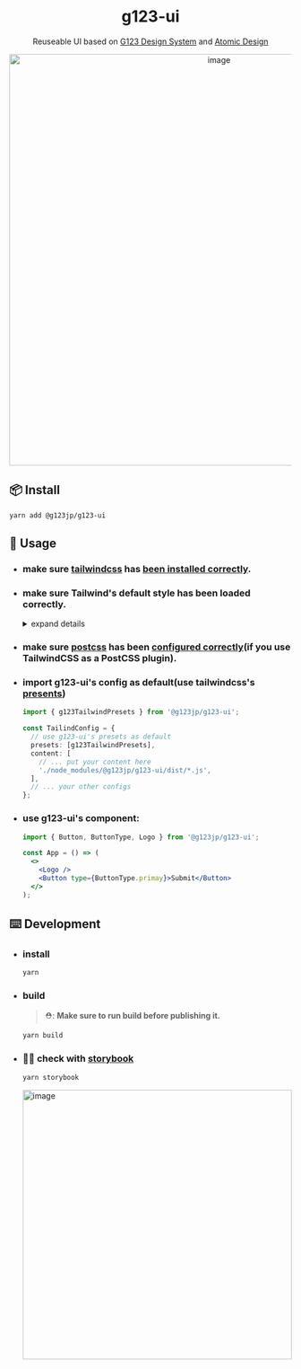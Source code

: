 <h1 align="center"> g123-ui </h1>
<div align="center">

Reuseable UI based on [G123 Design System](https://www.figma.com/file/jbFjQ7abHxF8WybpmMBiGn/G123-Design-system) and [Atomic Design](https://atomicdesign.bradfrost.com/)

  <img width="733" alt="image" src="https://github.com/G123-jp/g123-ui/assets/1228449/b6ad523a-5bb2-4ec1-b5bc-a85c59495a90">

</div>

## 📦 Install

```bash
yarn add @g123jp/g123-ui
```

## 🔨 Usage

- ### make sure [tailwindcss](https://tailwindcss.com/) has [been installed correctly](https://tailwindcss.com/docs/installation).

- ### make sure Tailwind's default style has been loaded correctly.

  <details><summary>expand details</summary>
  <p>

  ```css
  # in your root css
  @tailwind base;
  @tailwind components;
  @tailwind utilities;
  ```

  </p>
  </details>

- ### make sure [postcss](https://postcss.org/) has been [configured correctly](https://tailwindcss.com/docs/installation/using-postcss)(if you use TailwindCSS as a PostCSS plugin).

- ### import g123-ui's config as default(use tailwindcss's [presents](https://tailwindcss.com/docs/presets))

  ```typescript
  import { g123TailwindPresets } from '@g123jp/g123-ui';

  const TailindConfig = {
    // use g123-ui's presets as default
    presets: [g123TailwindPresets],
    content: [
      // ... put your content here
      './node_modules/@g123jp/g123-ui/dist/*.js',
    ],
    // ... your other configs
  };
  ```

- ### use g123-ui's component:

  ```jsx
  import { Button, ButtonType, Logo } from '@g123jp/g123-ui';

  const App = () => (
    <>
      <Logo />
      <Button type={ButtonType.primay}>Submit</Button>
    </>
  );
  ```

## ⌨️ Development

- ### install

  ```bash
  yarn
  ```

- ### build

  > ⛑: **Make sure to run build before publishing it.**

  ```bash
  yarn build
  ```

- ### 🤹🏼 check with [storybook](https://storybook.js.org/)
  ```bash
  yarn storybook
  ```
  <img width="480" alt="image" src="https://github.com/G123-jp/g123-ui/assets/1228449/ce44fb3a-5403-4f64-b27e-e332841ac85b">
